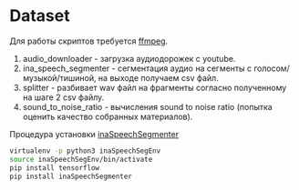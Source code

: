 # Dataset

Для работы скриптов требуется [ffmpeg](https://www.ffmpeg.org/).

1. audio_downloader - загрузка аудиодорожек с youtube.
2. ina_speech_segmenter - сегментация аудио на сегменты с голосом/музыкой/тишиной, на выходе получаем csv файл.
3. splitter - разбивает wav файл на фрагменты согласно полученному на шаге 2 csv файлу.
4. sound_to_noise_ratio - вычисления sound to noise ratio (попытка оценить качество собранных материалов).

Процедура установки [inaSpeechSegmenter](https://github.com/ina-foss/inaSpeechSegmenter)

```bash
virtualenv -p python3 inaSpeechSegEnv
source inaSpeechSegEnv/bin/activate
pip install tensorflow
pip install inaSpeechSegmenter
```

